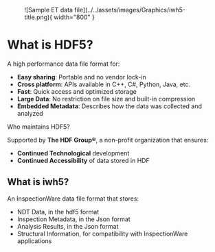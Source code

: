 <figure markdown>
![Sample ET data file](../../assets/images/Graphics/iwh5-title.png){ width="800" }
</figure>

# What is HDF5?
A high performance data file format for:

- **Easy sharing**: Portable and no vendor lock-in
- **Cross platform**: APIs available in C++, C#, Python, Java, etc.
- **Fast**: Quick access and optimized storage
- **Large Data**: No restriction on file size and built-in compression
- **Embedded Metadata**: Describes how the data was collected and analyzed

Who maintains HDF5?

Supported by **The HDF Group®**, a non-profit organization that ensures:

- **Continued Technological** development
- **Continued Accessibility** of data stored in HDF

## What is iwh5?

An InspectionWare data file format that stores:

- NDT Data, in the hdf5 format  
- Inspection Metadata, in the Json format  
- Analysis Results, in the Json format  
- Structural Information, for compatibility with InspectionWare applications